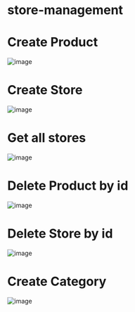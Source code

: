 # store-management

<h1>Create Product</h1>

![image](https://github.com/user-attachments/assets/9654ede5-d2d5-49f4-9304-12f919716f02)

<h1>Create Store</h1>

![image](https://github.com/user-attachments/assets/e8d4f115-baa1-4054-a255-79fa6ff2950f)

<h1>Get all stores</h1>

![image](https://github.com/user-attachments/assets/7fb91b87-32df-4473-a483-5d0a102091b7)

<h1>Delete Product by id</h1>

![image](https://github.com/user-attachments/assets/461a99de-6e9c-4b9f-8f90-8b5b69cf9847)

<h1>Delete Store by id</h1>

![image](https://github.com/user-attachments/assets/1ea0da02-fa04-4770-af38-1346b1a2f289)

<h1>Create Category</h1>

![image](https://github.com/user-attachments/assets/8381883c-5ca3-4af8-a224-50dce1e9d085)




